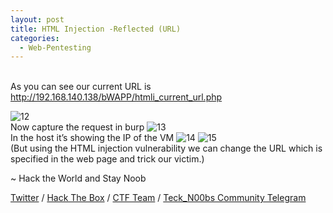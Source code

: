 ```yaml
---
layout: post
title: HTML Injection -Reflected (URL)
categories:
  - Web-Pentesting
---
```


<br>As you can see our current URL is http://192.168.140.138/bWAPP/htmli_current_url.php

![12](https://teckk2.github.io/assets/images/Web%20Pentest/A1/12.png)
<br>Now capture the request in burp
![13](https://teckk2.github.io/assets/images/Web%20Pentest/A1/13.png)
<br>In the host it’s showing the IP of the VM
![14](https://teckk2.github.io/assets/images/Web%20Pentest/A1/14.png)
![15](https://teckk2.github.io/assets/images/Web%20Pentest/A1/15.png)
<br>(But using the HTML injection vulnerability we can change the URL which is specified in the web page and trick our victim.)

<p class="message">
  ~ Hack the World and Stay Noob
</p>

[Twitter](https://twitter.com/Teck__K2) / [Hack The Box](https://www.hackthebox.eu/profile/966) / [CTF Team](https://ctftime.org/team/20102) /
[Teck_N00bs Community Telegram](https://t.me/Teck_N00bs)

<script src="https://www.hackthebox.eu/badge/966"> </script>
